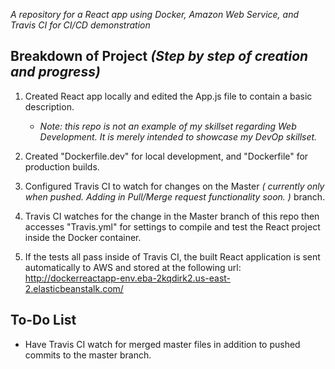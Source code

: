 
*A repository for a React app using Docker, Amazon Web Service, and Travis CI for CI/CD demonstration*

## Breakdown of Project *(Step by step of creation and progress)*

1. Created React app locally and edited the App.js file to contain a basic description.
    * *Note: this repo is not an example of my skillset regarding Web Development.  It is merely intended to showcase my DevOp skillset.*

1. Created "Dockerfile.dev" for local development, and "Dockerfile" for production builds.

1.  Configured Travis CI to watch for changes on the Master *( currently only when pushed.  Adding in Pull/Merge request functionality soon. )* branch.  

1.  Travis CI watches for the change in the Master branch of this repo then accesses "Travis.yml" for settings to compile and test the React project inside the Docker container.

1.  If the tests all pass inside of Travis CI, the built React application is sent automatically to AWS and stored at the following url: http://dockerreactapp-env.eba-2kqdirk2.us-east-2.elasticbeanstalk.com/

## To-Do List

* Have Travis CI watch for merged master files in addition to pushed commits to the master branch.
